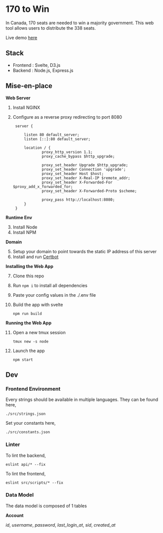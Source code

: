 # 170 to Win

In Canada, 170 seats are needed to win a majority government. This web tool allows users to distribute the 338 seats.

Live demo [here](https://170towin.ca)


## Stack

- Frontend : Svelte, D3.js
- Backend : Node.js, Express.js


## Mise-en-place

**Web Server**

1. Install NGINX
2. Configure as a reverse proxy redirecting to port 8080

        server {

            listen 80 default_server;
            listen [::]:80 default_server;

            location / {
                    proxy_http_version 1.1;
                    proxy_cache_bypass $http_upgrade;

                    proxy_set_header Upgrade $http_upgrade;
                    proxy_set_header Connection 'upgrade';
                    proxy_set_header Host $host;
                    proxy_set_header X-Real-IP $remote_addr;
                    proxy_set_header X-Forwarded-For $proxy_add_x_forwarded_for;
                    proxy_set_header X-Forwarded-Proto $scheme;

                    proxy_pass http://localhost:8080;
            }
        }


**Runtime Env**

3. Install Node
4. Install NPM

**Domain**

5. Setup your domain to point towards the static IP address of this server
6. Install and run [Certbot](*https://certbot.eff.org/lets-encrypt/ubuntufocal-nginx.html*)

**Installing the Web App**

7. Clone this repo
8. Run `npm i` to install all dependencies
9. Paste your config values in the ./.env file
10. Build the app with svelte

        npm run build

**Running the Web App**

11. Open a new tmux session

        tmux new -s node

12. Launch the app

        npm start


## Dev

### Frontend Environment

Every strings should be available in multiple languages. They can be found here,

    ./src/strings.json

Set your constants here,

    ./src/constants.json


### Linter

To lint the backend,

    eslint api/* --fix

To lint the frontend,

    eslint src/scripts/* --fix


### Data Model

The data model is composed of 1 tables

**Account**

*id*, *username*, *password*, *last_login_at*, *sid*, *created_at*
